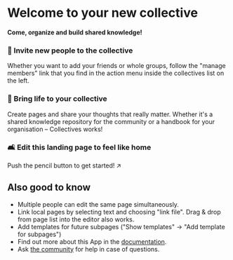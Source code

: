 # Welcome to your new collective

**Come, organize and build shared knowledge!**


### 👥 Invite new people to the collective

Whether you want to add your friends or whole groups, follow the "manage members" link that you find in the action menu inside the collectives list on the left.

### 🌱 Bring life to your collective

Create pages and share your thoughts that really matter. Whether it's a shared knowledge repository for the community or a handbook for your organisation – Collectives works!

### 🛋️ Edit this landing page to feel like home

Push the pencil button to get started! ↗️


## Also good to know

* Multiple people can edit the same page simultaneously.
* Link local pages by selecting text and choosing "link file". Drag & drop from page list into the editor also works.
* Add templates for future subpages ("Show templates" -> "Add template for subpages")
* Find out more about this App in the [documentation](https://collectivecloud.gitlab.io/collectives/).
* Ask [the community](https://help.nextcloud.com/c/apps/collectives/174) for help in case of questions.
